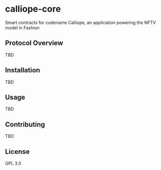 # calliope-core

Smart contracts for codename Calliope, an application powering the NFTV model in Fashion

## Protocol Overview

TBD

## Installation

TBD

## Usage

TBD

## Contributing

TBD

## License

GPL 3.0
